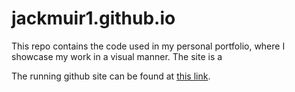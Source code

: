 # jackmuir1.github.io

This repo contains the code used in my personal portfolio, where I showcase my work in a visual manner. The site is a 

The running github site can be found at [this link](https://jackmuir1.github.io). 
